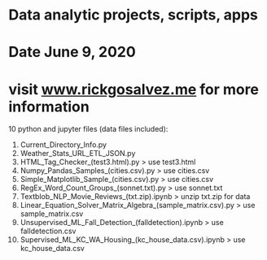 # Data analytic projects, scripts, apps
# Date June 9, 2020
# visit www.rickgosalvez.me for more information

10 python and jupyter files (data files included):
1. Current_Directory_Info.py
2. Weather_Stats_URL_ETL_JSON.py
3. HTML_Tag_Checker_(test3.html).py > use test3.html
4. Numpy_Pandas_Samples_(cities.csv).py > use cities.csv
5. Simple_Matplotlib_Sample_(cities.csv).py > use cities.csv
6. RegEx_Word_Count_Groups_(sonnet.txt).py > use sonnet.txt
7. Textblob_NLP_Movie_Reviews_(txt.zip).ipynb > unzip txt.zip for data
8. Linear_Equation_Solver_Matrix_Algebra_(sample_matrix.csv).py > use sample_matrix.csv
9. Unsupervised_ML_Fall_Detection_(falldetection).ipynb > use falldetection.csv
10. Supervised_ML_KC_WA_Housing_(kc_house_data.csv).ipynb > use kc_house_data.csv

